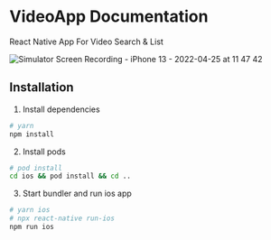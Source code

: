 # VideoApp Documentation

React Native App For Video Search & List

![Simulator Screen Recording - iPhone 13 - 2022-04-25 at 11 47 42](https://user-images.githubusercontent.com/44255528/165065053-f876698c-03bf-4f05-8490-5f8697acbfed.gif)


## Installation

1. Install dependencies

```bash
# yarn
npm install
```

2. Install pods

```bash
# pod install
cd ios && pod install && cd ..
```

3. Start bundler and run ios app

```bash
# yarn ios
# npx react-native run-ios
npm run ios
```
